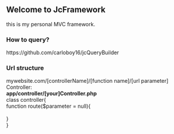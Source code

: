 <h2>Welcome to JcFramework</h2>
<div class="">
	this is my personal MVC framework.
</div>
<div>
	<h3>How to query?</h3>
	<div>https://github.com/carloboy16/jcQueryBuilder</div>
	<h3>Url structure</h3>
	<div>mywebsite.com/[controllerName]/[function name]/[url parameter]</div>
	<div>Controller:</div>
	<div><b> app/controller/[your]Controller.php</b></div>
	<div>class controller{
		<br>
		function route($parameter = null){<br>
			<br>
		} <br>	
		}</div>
</div>